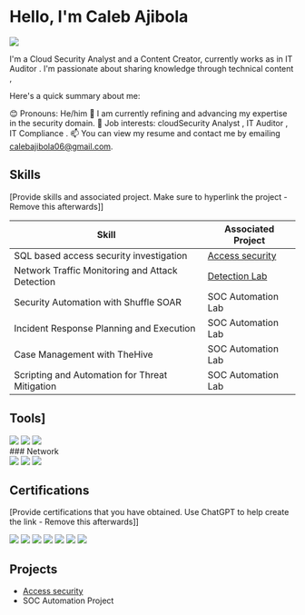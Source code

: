 
# Hello, I'm Caleb Ajibola
<a href="https://linkedin.com/in/caleb-ajibola/"><img src="https://img.shields.io/badge/-LinkedIn-0072b1?&style=for-the-badge&logo=linkedin&logoColor=white" /></a>


I'm a Cloud Security Analyst  and a  Content Creator, currently works as in IT Auditor . I'm passionate about sharing knowledge through technical content , 

Here's a quick summary about me:

😊 Pronouns: He/him
🌱 I am currently refining and advancing my expertise in the security domain.
💼 Job interests: cloudSecurity Analyst , IT Auditor , IT Compliance .
📫 You can view my resume and contact me by emailing calebajibola06@gmail.com.



## Skills
[Provide skills and associated project. Make sure to hyperlink the project - Remove this afterwards]]

| Skill                                         | Associated Project         |
|-----------------------------------------------|----------------------------|
| SQL based access security investigation         | <a href="https://github.com/CalebAjibola06/SQL-Based-Security-Investigation.git">Access security</a>|
| Network Traffic Monitoring and Attack Detection | <a href="https://google.com">Detection Lab</a>|
| Security Automation with Shuffle SOAR         | SOC Automation Lab|
| Incident Response Planning and Execution      | SOC Automation Lab|
| Case Management with TheHive                  | SOC Automation Lab|
| Scripting and Automation for Threat Mitigation | SOC Automation Lab|

## Tools]
<div>
<img src="https://img.shields.io/badge/-Python-3776AB?style=for-the-badge&logo=python&logoColor=white" />
<img src="https://img.shields.io/badge/-Google%20Cloud-4285F4?style=for-the-badge&logo=googlecloud&logoColor=white" />
<img src="https://img.shields.io/badge/-AWS-232F3E?style=for-the-badge&logo=amazonaws&logoColor=white" />

</div>
### Network
<div>
    <img src="https://img.shields.io/badge/-Wireshark-1679A7?&style=for-the-badge&logo=Wireshark&logoColor=white" />
    <img src="https://img.shields.io/badge/-Suricata-EF3B2D?&style=for-the-badge&logo=Suricata&logoColor=white" />
    <img src="https://img.shields.io/badge/-Zeek-777BB4?&style=for-the-badge&logo=Zeek&logoColor=white" />
</div>





## Certifications
[Provide certifications that you have obtained. Use ChatGPT to help create the link - Remove this afterwards]]
<div>
<img src="https://img.shields.io/badge/-Security%2B-FF0000?&style=for-the-badge&logo=CompTIA&logoColor=white" />
<img src="https://img.shields.io/badge/-LinkedIn%20Learning-0077B5?style=for-the-badge&logo=linkedin&logoColor=white" />
<img src="https://img.shields.io/badge/-ISACA-9C1A22?style=for-the-badge&logo=isaca&logoColor=white" />
<img src="https://img.shields.io/badge/-Cisco-1BA0D7?style=for-the-badge&logo=cisco&logoColor=white" />
<img src="https://img.shields.io/badge/-Coursera-0056D2?style=for-the-badge&logo=coursera&logoColor=white" />
<img src="https://img.shields.io/badge/-Udacity-01B3E3?style=for-the-badge&logo=udacity&logoColor=white" />
<img src="https://img.shields.io/badge/-Google%20Cloud-4285F4?style=for-the-badge&logo=googlecloud&logoColor=white" />

</div>

## Projects
- <a href="https://github.com/CalebAjibola06/SQL-Based-Security-Investigation.git">Access security</a>
- SOC Automation Project

